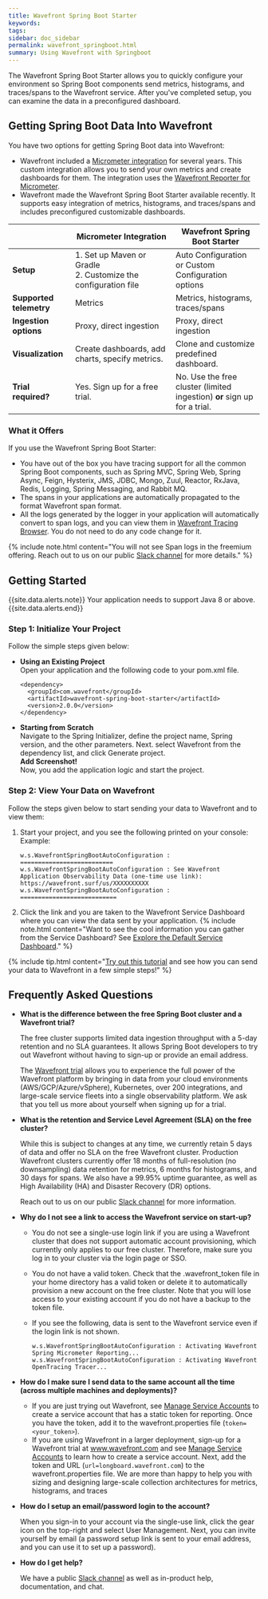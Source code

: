```yaml
---
title: Wavefront Spring Boot Starter
keywords:
tags: 
sidebar: doc_sidebar
permalink: wavefront_springboot.html
summary: Using Wavefront with Springboot
---
```


The Wavefront Spring Boot Starter allows you to quickly configure your environment so Spring Boot components send metrics, histograms, and traces/spans to the Wavefront service. After you've completed setup, you can examine the data in a preconfigured dashboard.

## Getting Spring Boot Data Into Wavefront

You have two options for getting Spring Boot data into Wavefront:
* Wavefront included a [Micrometer integration](micrometer.html) for several years. This custom integration allows you to send your own metrics and create dashboards for them. The integration uses the [Wavefront Reporter for Micrometer](https://github.com/micrometer-metrics/micrometer).
* Wavefront made the Wavefront Spring Boot Starter available recently. It supports easy integration of metrics, histograms, and traces/spans and includes preconfigured customizable dashboards.

<table style="width: 100%;">
<tbody>
<thead>
<tr><th width="25%">&nbsp;</th><th width="40%">Micrometer Integration</th><th width="45%">Wavefront Spring Boot Starter</th></tr>
</thead>
<tr>
<td><strong>Setup</strong></td>
<td>
1. Set up Maven or Gradle<br>
2. Customize the configuration file</td>
<td>Auto Configuration or Custom Configuration options</td>
</tr>
<tr>
<td><strong>Supported telemetry</strong></td>
<td>Metrics</td>
<td>Metrics, histograms, traces/spans</td>
</tr>
<tr>
<td><strong>Ingestion options</strong></td>
<td>Proxy, direct ingestion </td>
<td>Proxy, direct ingestion </td>
</tr>
<tr>
<td><strong>Visualization</strong></td>
<td>Create dashboards, add charts, specify metrics.  </td>
<td>Clone and customize predefined dashboard.</td>
</tr>
<tr>
<td><strong>Trial required?</strong></td>
<td>Yes. Sign up for a free trial.</td>
<td>No. Use the free cluster (limited ingestion) <strong>or</strong> sign up for a trial. </td>
</tr>

</tbody>
</table>

### What it Offers

If you use the Wavefront Spring Boot Starter:
* You have out of the box you have tracing support for all the common Spring Boot components, such as Spring MVC, Spring Web, Spring Async, Feign, Hysterix, JMS, JDBC, Mongo, Zuul, Reactor, RxJava, Redis, Logging, Spring Messaging, and Rabbit MQ.
* The spans in your applications are automatically propagated to the format Wavefront span format.
* All the logs generated by the logger in your application will automatically convert to span logs, and you can view them in [Wavefront Tracing Browser](https://docs.wavefront.com/tracing_ui_overview.html#drill-down-into-spans-and-view-metrics-and-span-logs). You do not need to do any code change for it.

{% include note.html content="You will not see Span logs in the freemium offering. Reach out to us on our public [Slack channel](https://www.wavefront.com/join-public-slack) for more details." %}

## Getting Started

{{site.data.alerts.note}}
Your application needs to support Java 8 or above.
{{site.data.alerts.end}}

### Step 1: Initialize Your Project

Follow the simple steps given below:

* **Using an Existing Project** <br/>
  Open your application and the following code to your pom.xml file. 
    ```
    <dependency>
      <groupId>com.wavefront</groupId>
      <artifactId>wavefront-spring-boot-starter</artifactId>
      <version>2.0.0</version>
    </dependency>
    ```

* **Starting from Scratch** <br/>
  Navigate to the Spring Initializer, define the project name, Spring version, and the other parameters. Next. select Wavefront from the dependency list, and click Generate project. 
  <br/> **Add Screenshot!**
  <br/>
  Now, you add the application logic and start the project.
  
### Step 2:  View Your Data on Wavefront

Follow the steps given below to start sending your data to Wavefront and to view them:

1. Start your project, and you see the following printed on your console:
   <br/>Example:
    ```
    w.s.WavefrontSpringBootAutoConfiguration : ==========================
    w.s.WavefrontSpringBootAutoConfiguration : See Wavefront Application Observability Data (one-time use link): https://wavefront.surf/us/XXXXXXXXXX
    w.s.WavefrontSpringBootAutoConfiguration : ===========================
    ```
2. Click the link and you are taken to the Wavefront Service Dashboard where you can view the data sent by your application.
    {% include note.html content="Want to see the cool information you can gather from the Service Dashboard? See [Explore the Default Service Dashboard](tracing_ui_overview.html#explore-the-default-service-dashboard)." %}

{% include tip.html content="[Try out this tutorial](wavefront_springboot_tutorial.html) and see how you can send your data to Wavefront in a few simple steps!" %}

## Frequently Asked Questions

* **What is the difference between the free Spring Boot cluster and a Wavefront trial?**

  The free cluster supports limited data ingestion throughput with a 5-day retention and no SLA guarantees. It allows Spring Boot developers to try out Wavefront without having to sign-up or provide an email address.

  The [Wavefront trial](https://www.wavefront.com/sign-up/) allows you to experience the full power of the Wavefront platform by bringing in data from your cloud environments (AWS/GCP/Azure/vSphere), Kubernetes, over 200 integrations, and large-scale service fleets into a single observability platform. We ask that you tell us more about yourself when signing up for a trial.

* **What is the retention and Service Level Agreement (SLA) on the free cluster?**

  While this is subject to changes at any time, we currently retain 5 days of data and offer no SLA on the free Wavefront cluster. Production Wavefront clusters currently offer 18 months of full-resolution (no downsampling) data retention for metrics, 6 months for histograms, and 30 days for spans. We also have a 99.95% uptime guarantee, as well as High Availability (HA) and Disaster Recovery (DR) options.

  Reach out to us on our public [Slack channel](https://www.wavefront.com/join-public-slack) for more information.

* **Why do I not see a link to access the Wavefront service on start-up?**

  * You do not see a single-use login link if you are using a Wavefront cluster that does not support automatic account provisioning, which currently only applies to our free cluster. Therefore, make sure you log in to your cluster via the login page or SSO.
  * You do not have a valid token. Check that the .wavefront_token file in your home directory has a valid token or delete it to automatically provision a new account on the free cluster. Note that you will lose access to your existing account if you do not have a backup to the token file.
  * If you see the following, data is sent to the Wavefront service even if the login link is not shown.

    ```text
    w.s.WavefrontSpringBootAutoConfiguration : Activating Wavefront Spring Micrometer Reporting...
    w.s.WavefrontSpringBootAutoConfiguration : Activating Wavefront OpenTracing Tracer...
    ```

* **How do I make sure I send data to the same account all the time (across multiple machines and deployments)?**

  * If you are just trying out Wavefront, see [Manage Service Accounts](https://docs.wavefront.com/service_accounts.html) to create a service account that has a static token for reporting. Once you have the token, add it to the wavefront.properties file (`token=<your_token>`).
  * If you are using Wavefront in a larger deployment, sign-up for a Wavefront trial at www.wavefront.com and see [Manage Service Accounts](https://docs.wavefront.com/service_accounts.html) to learn how to create a service account. Next, add the token and URL (`url=longboard.wavefront.com`) to the wavefront.properties file. We are more than happy to help you with sizing and designing large-scale collection architectures for metrics, histograms, and traces
 
* **How do I setup an email/password login to the account?**

  When you sign-in to your account via the single-use link, click the gear icon on the top-right and select User Management. Next, you can invite yourself by email (a password setup link is sent to your email address, and you can use it to set up a password).

* **How do I get help?**

  We have a public [Slack channel](https://www.wavefront.com/join-public-slack) as well as in-product help, documentation, and chat.
